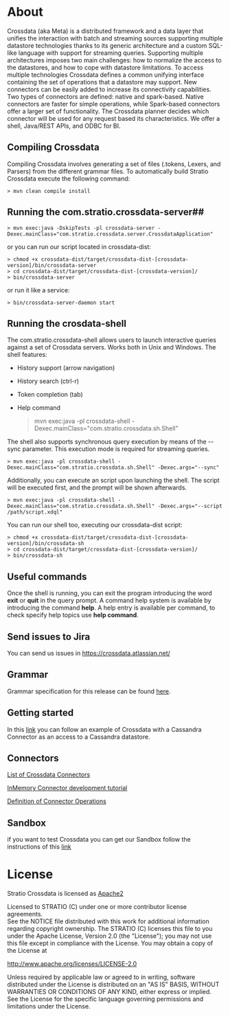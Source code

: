 # About #

Crossdata (aka Meta) is a distributed framework and a data layer that unifies the interaction with batch and streaming sources supporting multiple datastore technologies thanks to its generic architecture and a custom SQL-like language with support for streaming queries. Supporting multiple architectures imposes two main challenges: how to normalize the access to the datastores, and how to cope with datastore limitations. To access multiple technologies Crossdata defines a common unifying interface containing the set of operations that a datastore may support. New connectors can be easily added to increase its connectivity capabilities. Two types of connectors are defined: native and spark-based. Native connectors are faster for simple operations, while Spark-based connectors offer a larger set of functionality. The Crossdata planner decides which connector will be used for any request based its characteristics. We offer a shell, Java/REST APIs, and ODBC for BI.

## Compiling Crossdata ##

Compiling Crossdata involves generating a set of files (.tokens, Lexers, and Parsers) from the different grammar files. To automatically build Stratio Crossdata execute the following command:

    > mvn clean compile install


## Running the com.stratio.crossdata-server##

    > mvn exec:java -DskipTests -pl crossdata-server -Dexec.mainClass="com.stratio.crossdata.server.CrossdataApplication"

or you can run our script located in crossdata-dist:

    > chmod +x crossdata-dist/target/crossdata-dist-[crossdata-version]/bin/crossdata-server
    > cd crossdata-dist/target/crossdata-dist-[crossdata-version]/
    > bin/crossdata-server

or run it like a service:

    > bin/crossdata-server-daemon start
    


## Running the crosdata-shell ##

The com.stratio.crossdata-shell allows users to launch interactive queries against a set of Crossdata servers. 
Works both in Unix and Windows.
The shell features:

 - History support (arrow navigation)
 - History search (ctrl-r)
 - Token completion (tab)
 - Help command


    > mvn exec:java -pl crossdata-shell -Dexec.mainClass="com.stratio.crossdata.sh.Shell"


The shell also supports synchronous query execution by means of the --sync parameter. This execution mode is required for streaming queries.

    > mvn exec:java -pl crossdata-shell -Dexec.mainClass="com.stratio.crossdata.sh.Shell" -Dexec.args="--sync"


Additionally, you can execute an script upon launching the shell. The script will be executed first, and the prompt will be shown afterwards.


    > mvn exec:java -pl crossdata-shell -Dexec.mainClass="com.stratio.crossdata.sh.Shell" -Dexec.args="--script /path/script.xdql"


You can run our shell too, executing our crossdata-dist script:

    > chmod +x crossdata-dist/target/crossdata-dist-[crossdata-version]/bin/crossdata-sh
    > cd crossdata-dist/target/crossdata-dist-[crossdata-version]/
    > bin/crossdata-sh



## Useful commands ##

Once the shell is running, you can exit the program introducing the word **exit** or **quit** in the query prompt. A command help system is available by introducing the command **help**. A help entry is available per command, to check specify help topics use **help command**.

## Send issues to Jira ##
You can send us issues in https://crossdata.atlassian.net/


## Grammar ##

Grammar specification for this release can be found [here](_doc/Grammar.md).

## Getting started ##
In this [link](_doc/GettingStarted.md) you can follow an example of Crossdata with a Cassandra Connector as an access 
to a Cassandra datastore.


## Connectors ##

[List of Crossdata Connectors](_doc/List-of-Crossdata-Connectors.md)

[InMemory Connector development tutorial](_doc/InMemory-Connector-Development-Tutorial.md)

[Definition of Connector Operations](_doc/ConnectorOperations.md)


## Sandbox ##

if you want to test Crossdata you can get our Sandbox follow the instructions of this [link](_doc/Sandbox.md)

# License #

Stratio Crossdata is licensed as [Apache2](http://www.apache.org/licenses/LICENSE-2.0.txt)

Licensed to STRATIO (C) under one or more contributor license agreements.  
See the NOTICE file distributed with this work for additional information 
regarding copyright ownership.  The STRATIO (C) licenses this file
to you under the Apache License, Version 2.0 (the
"License"); you may not use this file except in compliance
with the License.  You may obtain a copy of the License at

  http://www.apache.org/licenses/LICENSE-2.0

Unless required by applicable law or agreed to in writing,
software distributed under the License is distributed on an
"AS IS" BASIS, WITHOUT WARRANTIES OR CONDITIONS OF ANY
KIND, either express or implied.  See the License for the
specific language governing permissions and limitations
under the License.
